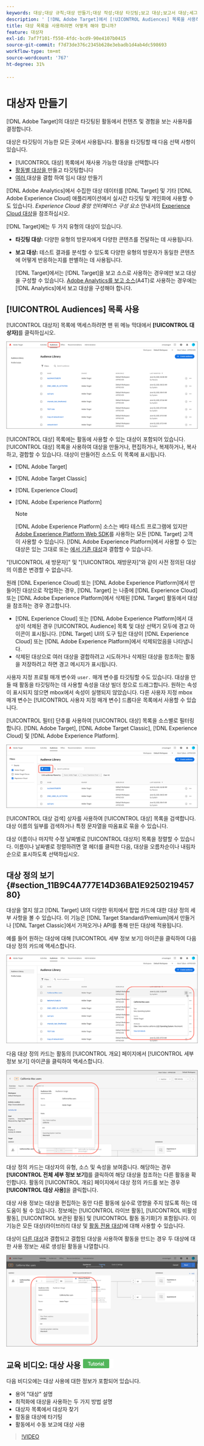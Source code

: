 ```yaml
---
keywords: 대상;대상 규칙;대상 만들기;대상 작성;대상 타깃팅;보고 대상;보고서 대상;세그먼트;사용자 지정 프로필 매개 변수;대상 정의;대상 목록
description: ' [!DNL Adobe Target]에서 [!UICONTROL Audiences] 목록을 사용하는 방법을 알아봅니다.'
title: 대상 목록을 사용하려면 어떻게 해야 합니까?
feature: 대상자
exl-id: 7af7f101-f550-4fdc-bcd9-90e4107b0415
source-git-commit: f7d73de376c2345b628e3ebadb1d4ab4dc598693
workflow-type: tm+mt
source-wordcount: '767'
ht-degree: 31%

---
```


# 대상자 만들기

[!DNL Adobe Target]의 대상은 타깃팅된 활동에서 컨텐츠 및 경험을 보는 사용자를 결정합니다.

대상은 타깃팅이 가능한 모든 곳에서 사용됩니다. 활동을 타깃팅할 때 다음 선택 사항이 있습니다.

* [!UICONTROL 대상] 목록에서 재사용 가능한 대상을 선택합니다
* [활동별 대상을 ](/help/c-target/creating-activity-only-audience.md) 만들고 타깃팅합니다
* [여러 ](/help/c-target/combining-multiple-audiences.md#concept_A7386F1EA4394BD2AB72399C225981E5) 대상을 결합 하여 임시 대상 만들기

[!DNL Adobe Analytics]에서 수집한 대상 데이터를 [!DNL Target] 및 기타 [!DNL Adobe Experience Cloud] 애플리케이션에서 실시간 타깃팅 및 개인화에 사용할 수도 있습니다. *Experience Cloud 중앙 인터페이스 구성 요소* 안내서의 [Experience Cloud 대상](https://experienceleague.adobe.com/docs/core-services/interface/audiences/audience-library.html?lang=ko-KR)을 참조하십시오.

[!DNL Target]에는 두 가지 유형의 대상이 있습니다.

* **타깃팅 대상:** 다양한 유형의 방문자에게 다양한 콘텐츠를 전달하는 데 사용됩니다.
* **보고 대상:** 테스트 결과를 분석할 수 있도록 다양한 유형의 방문자가 동일한 콘텐츠에 어떻게 반응하는지를 판별하는 데 사용됩니다.

   [!DNL Target]에서는 [!DNL Target]을 보고 소스로 사용하는 경우에만 보고 대상을 구성할 수 있습니다. [ Adobe Analytics를 보고 소스](/help/c-integrating-target-with-mac/a4t/a4t.md)(A4T)로 사용하는 경우에는 [!DNL Analytics]에서 보고 대상을 구성해야 합니다.

## [!UICONTROL Audiences] 목록 사용

[!UICONTROL 대상자] 목록에 액세스하려면 맨 위 메뉴 막대에서 **[!UICONTROL 대상자]**&#x200B;를 클릭하십시오.

![대상 목록](assets/audiences_list.png)

[!UICONTROL 대상] 목록에는 활동에 사용할 수 있는 대상이 포함되어 있습니다. [!UICONTROL 대상] 목록을 사용하여 대상을 만들거나, 편집하거나, 복제하거나, 복사하고, 결합할 수 있습니다. 대상이 만들어진 소스도 이 목록에 표시됩니다.

* [!DNL Adobe Target]
* [!DNL Adobe Target Classic]
* [!DNL Experience Cloud]
* [!DNL Adobe Experience Platform]

   >[!NOTE]
   >
   >[!DNL Adobe Experience Platform] 소스는 베타 테스트 프로그램에 있지만 [Adobe Experience Platform Web SDK](/help/c-implementing-target/c-implementing-target-for-client-side-web/aep-web-sdk.md)를 사용하는 모든 [!DNL Target] 고객이 사용할 수 있습니다. [!DNL Adobe Experience Platform]에서 사용할 수 있는 대상은 있는 그대로 또는 [에서 기존 대상](/help/c-target/combining-multiple-audiences.md)과 결합할 수 있습니다.

&quot;[!UICONTROL 새 방문자]&quot; 및 &quot;[!UICONTROL 재방문자]&quot;와 같이 사전 정의된 대상의 이름은 변경할 수 없습니다.

원래 [!DNL Experience Cloud] 또는 [!DNL Adobe Experience Platform]에서 만들어진 대상으로 작업하는 경우, [!DNL Target] 는 나중에 [!DNL Experience Cloud] 또는 [!DNL Adobe Experience Platform]에서 삭제된 [!DNL Target] 활동에서 대상을 참조하는 경우 경고합니다.

* [!DNL Experience Cloud] 또는 [!DNL Adobe Experience Platform]에서 대상이 삭제된 경우 [!UICONTROL Audience] 목록 및 대상 선택기 모두에 경고 아이콘이 표시됩니다. [!DNL Target] UI의 도구 팁은 대상이 [!DNL Experience Cloud] 또는 [!DNL Adobe Experience Platform]에서 삭제되었음을 나타냅니다.
* 삭제된 대상으로 여러 대상을 결합하려고 시도하거나 삭제된 대상을 참조하는 활동을 저장하려고 하면 경고 메시지가 표시됩니다.

사용자 지정 프로필 매개 변수와 `user.` 매개 변수를 타깃팅할 수도 있습니다. 대상을 만들 때 활동을 타깃팅하는 데 사용할 속성을 대상 빌더 창으로 드래그합니다. 원하는 속성이 표시되지 않으면 mbox에서 속성이 실행되지 않았습니다. 다른 사용자 지정 mbox 매개 변수는 [!UICONTROL 사용자 지정 매개 변수] 드롭다운 목록에서 사용할 수 있습니다.

[!UICONTROL 필터] 단추를 사용하여 [!UICONTROL 대상] 목록을 소스별로 필터링합니다. [!DNL Adobe Target], [!DNL Adobe Target Classic], [!DNL Experience Cloud] 및 [!DNL Adobe Experience Platform].

![대상 목록의 필터   옵션](assets/filters.png)

[!UICONTROL 대상 검색] 상자를 사용하여 [!UICONTROL 대상] 목록을 검색합니다. 대상 이름의 일부를 검색하거나 특정 문자열을 따옴표로 묶을 수 있습니다.

대상 이름이나 마지막 수정 날짜별로 [!UICONTROL 대상자] 목록을 정렬할 수 있습니다. 이름이나 날짜별로 정렬하려면 열 헤더를 클릭한 다음, 대상을 오름차순이나 내림차순으로 표시하도록 선택하십시오.

## 대상 정의 보기 {#section_11B9C4A777E14D36BA1E925021945780}

대상을 열지 않고 [!DNL Target] UI의 다양한 위치에서 팝업 카드에 대한 대상 정의 세부 사항을 볼 수 있습니다. 이 기능은 [!DNL Target Standard/Premium]에서 만들거나 [!DNL Target Classic]에서 가져오거나 API를 통해 만든 대상에 적용됩니다.

예를 들어 원하는 대상에 대해 [!UICONTROL 세부 정보 보기] 아이콘을 클릭하여 다음 대상 정의 카드에 액세스합니다.

![활동 > 대상 정의](assets/audience_definition_list.png)

다음 대상 정의 카드는 활동의 [!UICONTROL 개요] 페이지에서 [!UICONTROL 세부 정보 보기] 아이콘을 클릭하여 액세스합니다.

![활동 > 대상 정의](assets/view-details-activity-overview.png)

대상 정의 카드는 대상자의 유형, 소스 및 속성을 보여줍니다. 해당하는 경우 **[!UICONTROL 전체 세부 정보 보기]**&#x200B;를 클릭하여 해당 대상을 참조하는 다른 활동을 확인합니다. 활동의 [!UICONTROL 개요] 페이지에서 대상 정의 카드를 보는 경우 **[!UICONTROL 대상 사용]**&#x200B;을 클릭합니다.

대상 사용 정보는 대상을 편집하는 동안 다른 활동에 실수로 영향을 주지 않도록 하는 데 도움이 될 수 있습니다. 정보에는 [!UICONTROL 라이브 활동], [!UICONTROL 비활성 활동], [!UICONTROL 보관된 활동] 및 [!UICONTROL 활동 동기화]가 포함됩니다. 이 기능은 모든 대상(라이브러리 대상 및 [활동 전용 대상](/help/c-target/creating-activity-only-audience.md#concept_A6BADCF530ED4AE1852E677FEBE68483))에 대해 사용할 수 있습니다.

대상이 [다른 대상](/help/c-target/combining-multiple-audiences.md)과 결합되고 결합된 대상을 사용하여 활동을 만드는 경우 두 대상에 대한 사용 정보는 새로 생성된 활동을 나열합니다.

![](assets/audience_definition_list_usage.png)

<!--The following audience definition card is for an audience imported from the Adobe Experience Cloud. In this instance, the audience was imported from Adobe Audience Manager (AAM).

![Usage tab on Audience Definition card](assets/audience_definition_mc.png)

The following details are available for these imported audience types:

| Audience Type | Details |
|--- |--- |
|Mobile audience|Marketing Name, Vendor, and Model.<br>The `matches | does not match` operator displays instead of `equals | does not equal`<br>![Imported Mobile Audience](/help/c-target/c-audiences/assets/imported_mobile_audience.png).|
|Visitor-behavior audience|**user.categoryAffinity:** `categoryAffinity` with `FAVORITE` parameter.<br>![Imported Category Affinity](/help/c-target/c-audiences/assets/imported_category_affinity.png)<br>**Monitoring:** Monitoring service equals true.<br>**No Monitoring Service:** Monitoring service equals false.<br>![Imported Monitoring](/help/c-target/c-audiences/assets/imported_monitoring.png)|
|Audiences using the NOT operator|**Single Rule:** Target displays the audience in the format `[All Visitor AND [NOT [rule]`. Single NOT rule displays with AND with `AllVisitor` audience.<br>![Imported Not Audience](/help/c-target/c-audiences/assets/imported_not_audience.png)|

Keep the following points in mind as you work with imported audiences:

* Expression target audiences are no longer supported in Target Standard/Premium. 
* Target Standard/Premium does not support some deprecated audiences or has improved operators for ease of use. Because of this, the definition of an imported audience, although working as per definition, does not mean that same is now available for creation in the Standard/Premium interface. For example, Social Audiences are visible with their rules but Target Standard/Premium does not allow social audiences to be created.-->

## 교육 비디오: 대상 사용 ![자습서 배지](/help/assets/tutorial.png)

다음 비디오에는 대상 사용에 대한 정보가 포함되어 있습니다.

* 용어 &quot;대상&quot; 설명
* 최적화에 대상을 사용하는 두 가지 방법 설명
* 대상자 목록에서 대상자 찾기
* 활동을 대상에 타기팅
* 활동에서 수동 보고에 대상 사용

>[!VIDEO](https://video.tv.adobe.com/v/17398)

